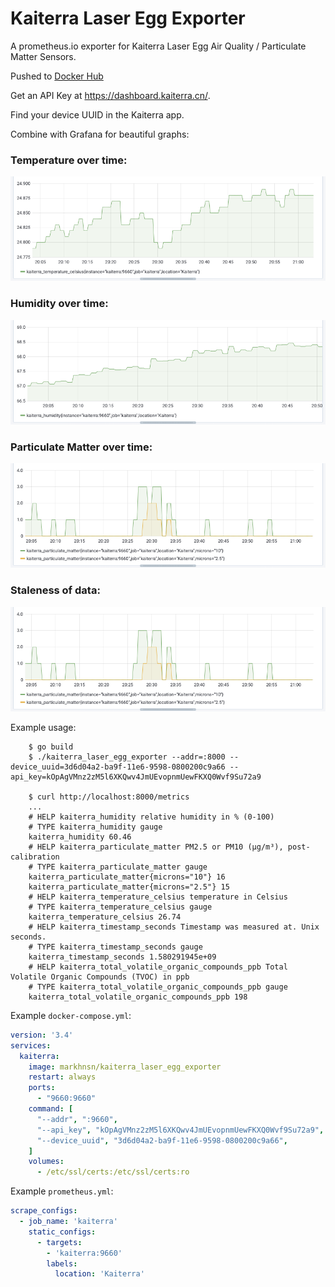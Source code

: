 # Kaiterra Laser Egg Exporter

A prometheus.io exporter for Kaiterra Laser Egg Air Quality / Particulate Matter Sensors.

Pushed to [Docker Hub](https://hub.docker.com/r/markhnsn/kaiterra_laser_egg_exporter)

Get an API Key at https://dashboard.kaiterra.cn/.

Find your device UUID in the Kaiterra app.

Combine with Grafana for beautiful graphs:

### Temperature over time:

![Temperature graph over time](img/temperature.png)

### Humidity over time:

![Humidity graph over time](img/humidity.png)

### Particulate Matter over time:

![Particulate Matter (PM2.5 and PM10) graph over time](img/particulate_matter.png)

### Staleness of data:

![Latency Graph](img/particulate_matter.png)

Example usage:

```shell
    $ go build
    $ ./kaiterra_laser_egg_exporter --addr=:8000 --device_uuid=3d6d04a2-ba9f-11e6-9598-0800200c9a66 --api_key=kOpAgVMnz2zM5l6XKQwv4JmUEvopnmUewFKXQ0Wvf9Su72a9

    $ curl http://localhost:8000/metrics
    ...
    # HELP kaiterra_humidity relative humidity in % (0-100)
    # TYPE kaiterra_humidity gauge
    kaiterra_humidity 60.46
    # HELP kaiterra_particulate_matter PM2.5 or PM10 (µg/m³), post-calibration
    # TYPE kaiterra_particulate_matter gauge
    kaiterra_particulate_matter{microns="10"} 16
    kaiterra_particulate_matter{microns="2.5"} 15
    # HELP kaiterra_temperature_celsius temperature in Celsius
    # TYPE kaiterra_temperature_celsius gauge
    kaiterra_temperature_celsius 26.74
    # HELP kaiterra_timestamp_seconds Timestamp was measured at. Unix seconds.
    # TYPE kaiterra_timestamp_seconds gauge
    kaiterra_timestamp_seconds 1.580291945e+09
    # HELP kaiterra_total_volatile_organic_compounds_ppb Total Volatile Organic Compounds (TVOC) in ppb
    # TYPE kaiterra_total_volatile_organic_compounds_ppb gauge
    kaiterra_total_volatile_organic_compounds_ppb 198
```


Example `docker-compose.yml`:

```yml
version: '3.4'
services:
  kaiterra:
    image: markhnsn/kaiterra_laser_egg_exporter
    restart: always
    ports:
      - "9660:9660"
    command: [
      "--addr", ":9660",
      "--api_key", "kOpAgVMnz2zM5l6XKQwv4JmUEvopnmUewFKXQ0Wvf9Su72a9",
      "--device_uuid", "3d6d04a2-ba9f-11e6-9598-0800200c9a66",
    ]
    volumes:
      - /etc/ssl/certs:/etc/ssl/certs:ro
```

Example `prometheus.yml`:

```yml
scrape_configs:
  - job_name: 'kaiterra'
    static_configs:
      - targets:
        - 'kaiterra:9660'
        labels:
          location: 'Kaiterra'
```
